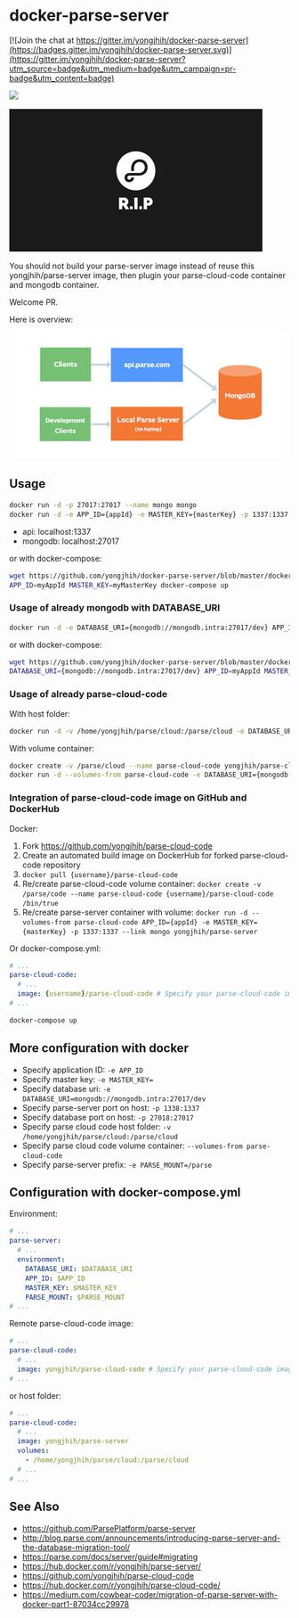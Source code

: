 # docker-parse-server

[![Join the chat at https://gitter.im/yongjhih/docker-parse-server](https://badges.gitter.im/yongjhih/docker-parse-server.svg)](https://gitter.im/yongjhih/docker-parse-server?utm_source=badge&utm_medium=badge&utm_campaign=pr-badge&utm_content=badge)

[![](https://badge.imagelayers.io/yongjhih/parse-server:latest.svg)](https://imagelayers.io/?images=yongjhih/parse-server:latest)

![](art/parse-rip-32dp.png)

You should not build your parse-server image instead of reuse this yongjhih/parse-server image, then plugin your parse-cloud-code container and mongodb container.

Welcome PR.

Here is overview:

![](art/chart.png)

## Usage

```sh
docker run -d -p 27017:27017 --name mongo mongo
docker run -d -e APP_ID={appId} -e MASTER_KEY={masterKey} -p 1337:1337 --link mongo yongjhih/parse-server
```

* api: localhost:1337
* mongodb: localhost:27017

or with docker-compose:

```sh
wget https://github.com/yongjhih/docker-parse-server/blob/master/docker-compose.yml
APP_ID=myAppId MASTER_KEY=myMasterKey docker-compose up
```

### Usage of already mongodb with DATABASE_URI

```sh
docker run -d -e DATABASE_URI={mongodb://mongodb.intra:27017/dev} APP_ID={appId} -e MASTER_KEY={masterKey} -p 1337:1337 --link mongo yongjhih/parse-server
```

or with docker-compose:

```sh
wget https://github.com/yongjhih/docker-parse-server/blob/master/docker-compose.yml
DATABASE_URI={mongodb://mongodb.intra:27017/dev} APP_ID=myAppId MASTER_KEY=myMasterKey docker-compose up
```

### Usage of already parse-cloud-code

With host folder:

```sh
docker run -d -v /home/yongjhih/parse/cloud:/parse/cloud -e DATABASE_URI={mongodb://mongodb.intra:27017/dev} APP_ID={appId} -e MASTER_KEY={masterKey} -p 1337:1337 --link mongo yongjhih/parse-server
```

With volume container:

```sh
docker create -v /parse/cloud --name parse-cloud-code yongjhih/parse-cloud-code echo ls /parse/cloud
docker run -d --volumes-from parse-cloud-code -e DATABASE_URI={mongodb://mongodb.intra:27017/dev} APP_ID={appId} -e MASTER_KEY={masterKey} -p 1337:1337 --link mongo yongjhih/parse-server
```

### Integration of parse-cloud-code image on GitHub and DockerHub

Docker:

1. Fork https://github.com/yongjhih/parse-cloud-code
2. Create an automated build image on DockerHub for forked parse-cloud-code repository
3. `docker pull {username}/parse-cloud-code`
4. Re/create parse-cloud-code volume container: `docker create -v /parse/code --name parse-cloud-code {username}/parse-cloud-code /bin/true`
5. Re/create parse-server container with volume: `docker run -d --volumes-from parse-cloud-code APP_ID={appId} -e MASTER_KEY={masterKey} -p 1337:1337 --link mongo yongjhih/parse-server`

Or docker-compose.yml:

```yml
# ...
parse-cloud-code:
  # ...
  image: {username}/parse-cloud-code # Specify your parse-cloud-code image
# ...
```

```sh
docker-compose up
```

## More configuration with docker

* Specify application ID: `-e APP_ID`
* Specify master key: `-e MASTER_KEY=`
* Specify database uri: `-e DATABASE_URI=mongodb://mongodb.intra:27017/dev`
* Specify parse-server port on host: `-p 1338:1337`
* Specify database port on host: `-p 27018:27017`
* Specify parse cloud code host folder: `-v /home/yongjhih/parse/cloud:/parse/cloud`
* Specify parse cloud code volume container: `--volumes-from parse-cloud-code`
* Specify parse-server prefix: `-e PARSE_MOUNT=/parse`

## Configuration with docker-compose.yml

Environment:

```yml
# ...
parse-server:
  # ...
  environment:
    DATABASE_URI: $DATABASE_URI
    APP_ID: $APP_ID
    MASTER_KEY: $MASTER_KEY
    PARSE_MOUNT: $PARSE_MOUNT
# ...
```

Remote parse-cloud-code image:

```yml
# ...
parse-cloud-code:
  # ...
  image: yongjhih/parse-cloud-code # Specify your parse-cloud-code image
# ...
```

or host folder:

```yml
# ...
parse-cloud-code:
  # ...
  image: yongjhih/parse-server
  volumes:
    - /home/yongjhih/parse/cloud:/parse/cloud
  # ...
# ...
```

## See Also

* https://github.com/ParsePlatform/parse-server
* http://blog.parse.com/announcements/introducing-parse-server-and-the-database-migration-tool/
* https://parse.com/docs/server/guide#migrating
* https://hub.docker.com/r/yongjhih/parse-server/
* https://github.com/yongjhih/parse-cloud-code
* https://hub.docker.com/r/yongjhih/parse-cloud-code/
* https://medium.com/cowbear-coder/migration-of-parse-server-with-docker-part1-87034cc29978
